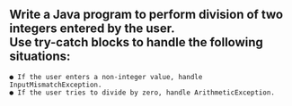 ## Write a Java program to perform division of two integers entered by the user. <br>Use try-catch blocks to handle the following situations: 
    ● If the user enters a non-integer value, handle InputMismatchException. 
    ● If the user tries to divide by zero, handle ArithmeticException.

